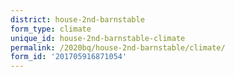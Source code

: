 ```yaml
---
district: house-2nd-barnstable
form_type: climate
unique_id: house-2nd-barnstable-climate
permalink: /2020bq/house-2nd-barnstable/climate/
form_id: '201705916871054'
---
```

